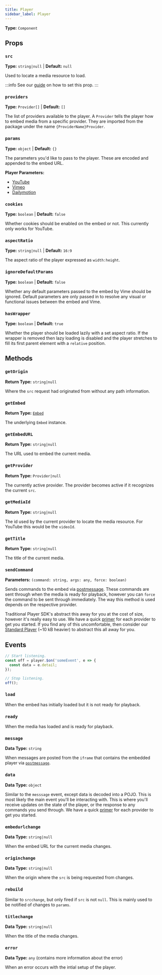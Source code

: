 ```yaml
---
title: Player
sidebar_label: Player
---
```


**Type:** `Component`

## Props

### `src`

**Type:** `string|null` | **Default:** `null`

Used to locate a media resource to load.

:::info
See our [guide](../../guides/loading-media) on how to set this prop.
:::

### `providers`

**Type:** `Provider[]` | **Default:** `[]`

The list of providers available to the player. A `Provider` tells the player how to embed media from
a specific provider. They are imported from the package under the name `{ProviderName}Provider`.

### `params`

**Type:** `object` | **Default:** `{}`

The parameters you'd like to pass to the player. These are encoded and appended to the embed URL.

**Player Parameters:**

- [YouTube][youtube-params]
- [Vimeo][vimeo-params]
- [Dailymotion][dailymotion-params]

[youtube-params]: https://developers.google.com/youtube/player_parameters#Parameters
[vimeo-params]: https://developer.vimeo.com/player/sdk/embed#embed-options
[dailymotion-params]: https://developer.vimeo.com/player/sdk/embed#embed-options

### `cookies`

**Type:** `boolean` | **Default:** `false`

Whether cookies should be enabled on the embed or not. This currently only works for YouTube.

### `aspectRatio`

**Type:** `string|null` | **Default:** `16:9`

The aspect ratio of the player expressed as `width:height`.

### `ignoreDefaultParams`

**Type:** `boolean` | **Default:** `false`

Whether any default parameters passed to the embed by Vime should be ignored. Default parameters are
only passed in to resolve any visual or functional issues between the embed and Vime.

### `hasWrapper`

**Type:** `boolean` | **Default:** `true`

Whether the player should be loaded lazily with a set aspect ratio. If the wrapper is removed then
lazy loading is disabled and the player stretches to fill its first parent element with a `relative` position.

## Methods

### `getOrigin`

**Return Type:** `string|null`

Where the `src` request had originated from without any path information.

### `getEmbed`

**Return Type:** [`Embed`](./embed.md)

The underlying `Embed` instance.

### `getEmbedURL`

**Return Type:** `string|null`

The URL used to embed the current media.

### `getProvider`

**Return Type:** `Provider|null`

The currently active provider. The provider becomes active if it recognizes the current `src`.

### `getMediaId`

**Return Type:** `string|null`

The id used by the current provider to locate the media resource. For YouTube this would be the
`videoId`.

### `getTitle`

**Return Type:** `string|null`

The title of the current media.

### `sendCommand`

**Parameters:** `(command: string, args: any, force: boolean)`

Sends commands to the embed via [postmessage][mdn-postmessage]. These commands are sent through when
the media is ready for playback, however you can `force` the command to be sent through immediately.
The way this method is used depends on the respective provider.

Traditional Player SDK's abstract this away for you at the cost of size, however it's really easy
to use. We have a quick [primer](../usage.md) for each provider to get you started. If you find any of this
uncomfortable, then consider our [Standard Player](../../standard/setup.md) (~10 kB heavier) to abstract this
all away for you.

[mdn-postmessage]: https://developer.mozilla.org/en-US/docs/Web/API/Window/postMessage

## Events

```js
// Start listening.
const off = player.$on('someEvent', e => {
  const data = e.detail;
});

// Stop listening.
off();
```

### `load`

When the embed has initially loaded but it is not ready for playback.

### `ready`

When the media has loaded and is ready for playback.

### `message`

**Data Type:** `string`

When messages are posted from the `iframe` that contains the embedded player via [`postmessage`][mdn-postmessage].

### `data`

**Data Type:** `object`

Similar to the `messsage` event, except data is decoded into a POJO. This is most likely the main
event you'll be interacting with. This is where you'll receive updates on the state of the player,
or the response to any commands you send through. We have a quick [primer](../usage.md) for each provider
to get you started.

### `embedurlchange`

**Data Type:** `string|null`

When the embed URL for the current media changes.

### `originchange`

**Data Type:** `string|null`

When the origin where the `src` is being requested from changes.

### `rebuild`

Similar to `srcchange`, but only fired if `src` is not `null`. This is mainly used to be notified of
changes to `params`.

### `titlechange`

**Data Type:** `string|null`

When the title of the media changes.

### `error`

**Data Type:** `any` (contains more information about the error)

When an error occurs with the intial setup of the player.
